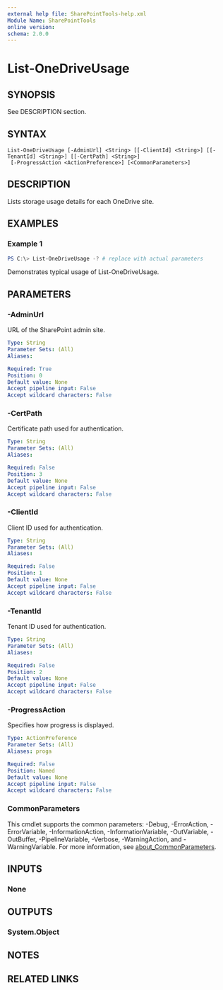 ```yaml
---
external help file: SharePointTools-help.xml
Module Name: SharePointTools
online version:
schema: 2.0.0
---
```


# List-OneDriveUsage

## SYNOPSIS
See DESCRIPTION section.

## SYNTAX

```
List-OneDriveUsage [-AdminUrl] <String> [[-ClientId] <String>] [[-TenantId] <String>] [[-CertPath] <String>]
 [-ProgressAction <ActionPreference>] [<CommonParameters>]
```

## DESCRIPTION
Lists storage usage details for each OneDrive site.

## EXAMPLES

### Example 1
```powershell
PS C:\> List-OneDriveUsage -? # replace with actual parameters
```

Demonstrates typical usage of List-OneDriveUsage.

## PARAMETERS

### -AdminUrl
URL of the SharePoint admin site.

```yaml
Type: String
Parameter Sets: (All)
Aliases:

Required: True
Position: 0
Default value: None
Accept pipeline input: False
Accept wildcard characters: False
```

### -CertPath
Certificate path used for authentication.

```yaml
Type: String
Parameter Sets: (All)
Aliases:

Required: False
Position: 3
Default value: None
Accept pipeline input: False
Accept wildcard characters: False
```

### -ClientId
Client ID used for authentication.

```yaml
Type: String
Parameter Sets: (All)
Aliases:

Required: False
Position: 1
Default value: None
Accept pipeline input: False
Accept wildcard characters: False
```

### -TenantId
Tenant ID used for authentication.

```yaml
Type: String
Parameter Sets: (All)
Aliases:

Required: False
Position: 2
Default value: None
Accept pipeline input: False
Accept wildcard characters: False
```

### -ProgressAction
Specifies how progress is displayed.

```yaml
Type: ActionPreference
Parameter Sets: (All)
Aliases: proga

Required: False
Position: Named
Default value: None
Accept pipeline input: False
Accept wildcard characters: False
```

### CommonParameters
This cmdlet supports the common parameters: -Debug, -ErrorAction, -ErrorVariable, -InformationAction, -InformationVariable, -OutVariable, -OutBuffer, -PipelineVariable, -Verbose, -WarningAction, and -WarningVariable. For more information, see [about_CommonParameters](http://go.microsoft.com/fwlink/?LinkID=113216).

## INPUTS

### None
## OUTPUTS

### System.Object
## NOTES

## RELATED LINKS
